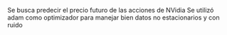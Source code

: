 Se busca predecir el precio futuro de las acciones de NVidia
Se utilizó adam como optimizador para manejar bien datos no estacionarios y con ruido
